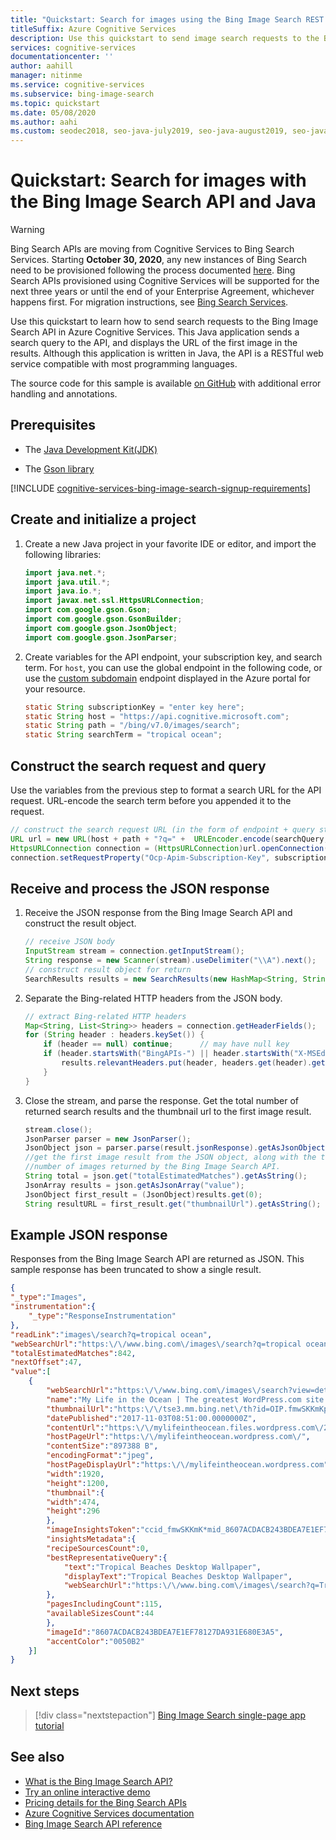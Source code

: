 ```yaml
---
title: "Quickstart: Search for images using the Bing Image Search REST API and Java"
titleSuffix: Azure Cognitive Services
description: Use this quickstart to send image search requests to the Bing Image Search REST API using Java, and receive JSON responses.
services: cognitive-services
documentationcenter: ''
author: aahill
manager: nitinme
ms.service: cognitive-services
ms.subservice: bing-image-search
ms.topic: quickstart
ms.date: 05/08/2020
ms.author: aahi
ms.custom: seodec2018, seo-java-july2019, seo-java-august2019, seo-java-september2019, devx-track-java, mode-other
---
```

# Quickstart: Search for images with the Bing Image Search API and Java 

> [!WARNING]
> Bing Search APIs are moving from Cognitive Services to Bing Search Services. Starting **October 30, 2020**, any new instances of Bing Search need to be provisioned following the process documented [here](/bing/search-apis/bing-web-search/create-bing-search-service-resource).
> Bing Search APIs provisioned using Cognitive Services will be supported for the next three years or until the end of your Enterprise Agreement, whichever happens first.
> For migration instructions, see [Bing Search Services](/bing/search-apis/bing-web-search/create-bing-search-service-resource).

Use this quickstart to learn how to send search requests to the Bing Image Search API in Azure Cognitive Services. This Java application sends a search query to the API, and displays the URL of the first image in the results. Although this application is written in Java, the API is a RESTful web service compatible with most programming languages.

The source code for this sample is available [on GitHub](https://github.com/Azure-Samples/cognitive-services-REST-api-samples/blob/master/java/Search/BingImageSearchv7Quickstart.java) with additional error handling and annotations.

## Prerequisites

* The [Java Development Kit(JDK)](/azure/developer/java/fundamentals/java-support-on-azure)

* The [Gson library](https://github.com/google/gson)

[!INCLUDE [cognitive-services-bing-image-search-signup-requirements](../../../../includes/cognitive-services-bing-image-search-signup-requirements.md)]

## Create and initialize a project

1. Create a new Java project in your favorite IDE or editor, and import the following libraries:

    ```java
    import java.net.*;
    import java.util.*;
    import java.io.*;
    import javax.net.ssl.HttpsURLConnection;
    import com.google.gson.Gson;
    import com.google.gson.GsonBuilder;
    import com.google.gson.JsonObject;
    import com.google.gson.JsonParser;
    ```

2. Create variables for the API endpoint, your subscription key, and search term. For `host`, you can use the global endpoint in the following code, or use the [custom subdomain](../../../cognitive-services/cognitive-services-custom-subdomains.md) endpoint displayed in the Azure portal for your resource.

    ```java
    static String subscriptionKey = "enter key here";
    static String host = "https://api.cognitive.microsoft.com";
    static String path = "/bing/v7.0/images/search";
    static String searchTerm = "tropical ocean";
    ```

## Construct the search request and query

Use the variables from the previous step to format a search URL for the API request. URL-encode the search term before you appended it to the request.

```java
// construct the search request URL (in the form of endpoint + query string)
URL url = new URL(host + path + "?q=" +  URLEncoder.encode(searchQuery, "UTF-8"));
HttpsURLConnection connection = (HttpsURLConnection)url.openConnection();
connection.setRequestProperty("Ocp-Apim-Subscription-Key", subscriptionKey);
```

## Receive and process the JSON response

1. Receive the JSON response from the Bing Image Search API and construct the result object.

    ```java
    // receive JSON body
    InputStream stream = connection.getInputStream();
    String response = new Scanner(stream).useDelimiter("\\A").next();
    // construct result object for return
    SearchResults results = new SearchResults(new HashMap<String, String>(), response);
    ```
2. Separate the Bing-related HTTP headers from the JSON body.

    ```java
    // extract Bing-related HTTP headers
    Map<String, List<String>> headers = connection.getHeaderFields();
    for (String header : headers.keySet()) {
        if (header == null) continue;      // may have null key
        if (header.startsWith("BingAPIs-") || header.startsWith("X-MSEdge-")) {
            results.relevantHeaders.put(header, headers.get(header).get(0));
        }
    }
    ```

3. Close the stream, and parse the response. Get the total number of returned search results and the thumbnail url to the first image result.

    ```java
    stream.close();
    JsonParser parser = new JsonParser();
    JsonObject json = parser.parse(result.jsonResponse).getAsJsonObject();
    //get the first image result from the JSON object, along with the total
    //number of images returned by the Bing Image Search API.
    String total = json.get("totalEstimatedMatches").getAsString();
    JsonArray results = json.getAsJsonArray("value");
    JsonObject first_result = (JsonObject)results.get(0);
    String resultURL = first_result.get("thumbnailUrl").getAsString();
    ```

## Example JSON response

Responses from the Bing Image Search API are returned as JSON. This sample response has been truncated to show a single result.

```json
{
"_type":"Images",
"instrumentation":{
    "_type":"ResponseInstrumentation"
},
"readLink":"images\/search?q=tropical ocean",
"webSearchUrl":"https:\/\/www.bing.com\/images\/search?q=tropical ocean&FORM=OIIARP",
"totalEstimatedMatches":842,
"nextOffset":47,
"value":[
    {
        "webSearchUrl":"https:\/\/www.bing.com\/images\/search?view=detailv2&FORM=OIIRPO&q=tropical+ocean&id=8607ACDACB243BDEA7E1EF78127DA931E680E3A5&simid=608027248313960152",
        "name":"My Life in the Ocean | The greatest WordPress.com site in ...",
        "thumbnailUrl":"https:\/\/tse3.mm.bing.net\/th?id=OIP.fmwSKKmKpmZtJiBDps1kLAHaEo&pid=Api",
        "datePublished":"2017-11-03T08:51:00.0000000Z",
        "contentUrl":"https:\/\/mylifeintheocean.files.wordpress.com\/2012\/11\/tropical-ocean-wallpaper-1920x12003.jpg",
        "hostPageUrl":"https:\/\/mylifeintheocean.wordpress.com\/",
        "contentSize":"897388 B",
        "encodingFormat":"jpeg",
        "hostPageDisplayUrl":"https:\/\/mylifeintheocean.wordpress.com",
        "width":1920,
        "height":1200,
        "thumbnail":{
        "width":474,
        "height":296
        },
        "imageInsightsToken":"ccid_fmwSKKmK*mid_8607ACDACB243BDEA7E1EF78127DA931E680E3A5*simid_608027248313960152*thid_OIP.fmwSKKmKpmZtJiBDps1kLAHaEo",
        "insightsMetadata":{
        "recipeSourcesCount":0,
        "bestRepresentativeQuery":{
            "text":"Tropical Beaches Desktop Wallpaper",
            "displayText":"Tropical Beaches Desktop Wallpaper",
            "webSearchUrl":"https:\/\/www.bing.com\/images\/search?q=Tropical+Beaches+Desktop+Wallpaper&id=8607ACDACB243BDEA7E1EF78127DA931E680E3A5&FORM=IDBQDM"
        },
        "pagesIncludingCount":115,
        "availableSizesCount":44
        },
        "imageId":"8607ACDACB243BDEA7E1EF78127DA931E680E3A5",
        "accentColor":"0050B2"
    }]
}
```

## Next steps

> [!div class="nextstepaction"]
> [Bing Image Search single-page app tutorial](../tutorial-bing-image-search-single-page-app.md)

## See also

* [What is the Bing Image Search API?](../overview.md)  
* [Try an online interactive demo](https://azure.microsoft.com/services/cognitive-services/bing-image-search-api/)
* [Pricing details for the Bing Search APIs](https://azure.microsoft.com/pricing/details/cognitive-services/search-api/)
* [Azure Cognitive Services documentation](../../index.yml)
* [Bing Image Search API reference](/rest/api/cognitiveservices-bingsearch/bing-images-api-v7-reference)
